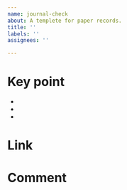 ```yaml
---
name: journal-check
about: A templete for paper records.
title: ''
labels: ''
assignees: ''

---
```


# Key point
 - 
 - 
 - 

# Link

# Comment
